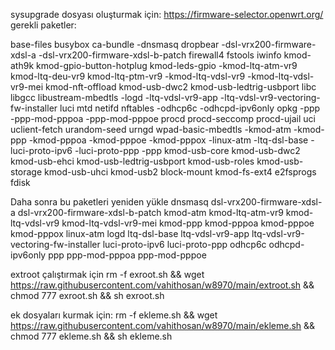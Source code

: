 sysupgrade dosyası oluşturmak için: 
https://firmware-selector.openwrt.org/
gerekli paketler:

base-files busybox ca-bundle -dnsmasq dropbear -dsl-vrx200-firmware-xdsl-a -dsl-vrx200-firmware-xdsl-b-patch firewall4 fstools iwinfo kmod-ath9k kmod-gpio-button-hotplug kmod-leds-gpio -kmod-ltq-atm-vr9 kmod-ltq-deu-vr9 kmod-ltq-ptm-vr9 -kmod-ltq-vdsl-vr9 -kmod-ltq-vdsl-vr9-mei kmod-nft-offload kmod-usb-dwc2 kmod-usb-ledtrig-usbport libc libgcc libustream-mbedtls -logd -ltq-vdsl-vr9-app -ltq-vdsl-vr9-vectoring-fw-installer luci mtd netifd nftables -odhcp6c -odhcpd-ipv6only opkg -ppp -ppp-mod-pppoa -ppp-mod-pppoe procd procd-seccomp procd-ujail uci uclient-fetch urandom-seed urngd wpad-basic-mbedtls -kmod-atm -kmod-ppp -kmod-pppoa -kmod-pppoe -kmod-pppox -linux-atm -ltq-dsl-base -luci-proto-ipv6 -luci-proto-ppp -ppp kmod-usb-core kmod-usb-dwc2 kmod-usb-ehci kmod-usb-ledtrig-usbport kmod-usb-roles kmod-usb-storage  kmod-usb-uhci kmod-usb2  block-mount kmod-fs-ext4 e2fsprogs fdisk

Daha sonra bu paketleri yeniden yükle
dnsmasq dsl-vrx200-firmware-xdsl-a dsl-vrx200-firmware-xdsl-b-patch kmod-atm kmod-ltq-atm-vr9 kmod-ltq-vdsl-vr9 kmod-ltq-vdsl-vr9-mei kmod-ppp kmod-pppoa kmod-pppoe kmod-pppox linux-atm logd ltq-dsl-base ltq-vdsl-vr9-app ltq-vdsl-vr9-vectoring-fw-installer luci-proto-ipv6 luci-proto-ppp odhcp6c odhcpd-ipv6only ppp ppp-mod-pppoa ppp-mod-pppoe


extroot çalıştırmak için
rm -f exroot.sh && wget https://raw.githubusercontent.com/vahithosan/w8970/main/extroot.sh && chmod 777 exroot.sh && sh exroot.sh

ek dosyaları kurmak için:
rm -f ekleme.sh && wget https://raw.githubusercontent.com/vahithosan/w8970/main/ekleme.sh && chmod 777 ekleme.sh && sh ekleme.sh


